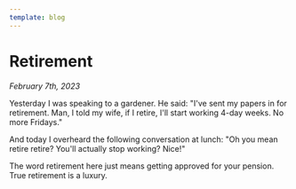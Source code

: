 ```yaml
---
template: blog
---
```


# Retirement

_February 7th, 2023_

Yesterday I was speaking to a gardener. He said: "I've sent my papers in for retirement. Man, I told my wife, if I retire, I'll start working 4-day weeks. No more Fridays."

And today I overheard the following conversation at lunch: "Oh you mean retire retire? You'll actually stop working? Nice!"

The word retirement here just means getting approved for your pension. True retirement is a luxury.

